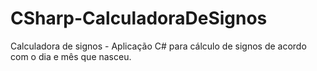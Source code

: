 # CSharp-CalculadoraDeSignos
Calculadora de signos - Aplicação C# para cálculo de signos de acordo com o dia e mês que nasceu. 
